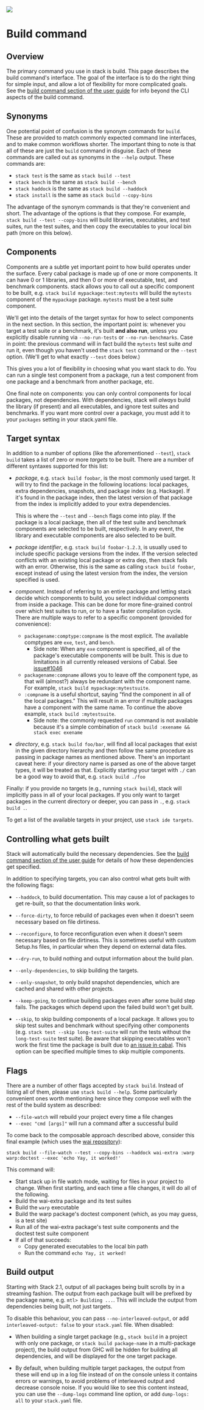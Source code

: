 <div class="hidden-warning"><a href="https://docs.haskellstack.org/"><img src="https://cdn.jsdelivr.net/gh/commercialhaskell/stack/doc/img/hidden-warning.svg"></a></div>

# Build command

## Overview

The primary command you use in stack is build. This page describes the build
command's interface. The goal of the interface is to do the right thing for
simple input, and allow a lot of flexibility for more complicated goals. See the
[build command section of the user guide](GUIDE.md#the-build-command) for info
beyond the CLI aspects of the build command.

## Synonyms

One potential point of confusion is the synonym commands for `build`. These are
provided to match commonly expected command line interfaces, and to make common
workflows shorter. The important thing to note is that all of these are just
the `build` command in disguise. Each of these commands are called out as
synonyms in the `--help` output. These commands are:

* `stack test` is the same as `stack build --test`
* `stack bench` is the same as `stack build --bench`
* `stack haddock` is the same as `stack build --haddock`
* `stack install` is the same as `stack build --copy-bins`

The advantage of the synonym commands is that they're convenient and short. The
advantage of the options is that they compose. For example, `stack build --test --copy-bins`
will build libraries, executables, and test suites, run the test
suites, and then copy the executables to your local bin path (more on this
below).

## Components

Components are a subtle yet important point to how build operates under the
surface. Every cabal package is made up of one or more components. It can have
0 or 1 libraries, and then 0 or more of executable, test, and benchmark
components. stack allows you to call out a specific component to be built, e.g.
`stack build mypackage:test:mytests` will build the `mytests` component of the
`mypackage` package. `mytests` must be a test suite component.

We'll get into the details of the target syntax for how to select components in
the next section. In this section, the important point is: whenever you target
a test suite or a benchmark, it's built __and also run__, unless you explicitly
disable running via `--no-run-tests` or `--no-run-benchmarks`. Case in point:
the previous command will in fact build the `mytests` test suite *and* run it,
even though you haven't used the `stack test` command or the `--test` option.
(We'll get to what exactly `--test` does below.)

This gives you a lot of flexibility in choosing what you want stack to do. You
can run a single test component from a package, run a test component from one
package and a benchmark from another package, etc.

One final note on components: you can only control components for local
packages, not dependencies. With dependencies, stack will *always* build the
library (if present) and all executables, and ignore test suites and
benchmarks. If you want more control over a package, you must add it to your
`packages` setting in your stack.yaml file.

## Target syntax

In addition to a number of options (like the aforementioned `--test`), `stack build`
takes a list of zero or more *targets* to be built. There are a number
of different syntaxes supported for this list:

*   *package*, e.g. `stack build foobar`, is the most commonly used target. It
    will try to find the package in the following locations: local packages,
    extra dependencies, snapshots, and package index (e.g. Hackage). If it's
    found in the package index, then the latest version of that package from
    the index is implicitly added to your extra dependencies.

    This is where the `--test` and `--bench` flags come into play. If the
    package is a local package, then all of the test suite and benchmark
    components are selected to be built, respectively. In any event, the
    library and executable components are also selected to be built.

*   *package identifier*, e.g. `stack build foobar-1.2.3`, is usually used to
    include specific package versions from the index. If the version selected
    conflicts with an existing local package or extra dep, then stack fails
    with an error. Otherwise, this is the same as calling `stack build foobar`,
    except instead of using the latest version from the index, the version
    specified is used.

*   *component*. Instead of referring to an entire package and letting stack
    decide which components to build, you select individual components from
    inside a package. This can be done for more fine-grained control over which
    test suites to run, or to have a faster compilation cycle. There are
    multiple ways to refer to a specific component (provided for convenience):

    * `packagename:comptype:compname` is the most explicit. The available
      comptypes are `exe`, `test`, and `bench`.
        * Side note: When any `exe` component is specified, all of the package's executable components will be built.  This is due to limitations in all currently released versions of Cabal.  See [issue#1046](https://github.com/commercialhaskell/stack/issues/1406)
    * `packagename:compname` allows you to leave off the component type, as
      that will (almost?) always be redundant with the component name. For
      example, `stack build mypackage:mytestsuite`.
    * `:compname` is a useful shortcut, saying "find the component in all of
      the local packages." This will result in an error if multiple packages
      have a component with the same name. To continue the above example,
      `stack build :mytestsuite`.
        * Side note: the commonly requested `run` command is not available
          because it's a simple combination of `stack build :exename && stack exec exename`

* *directory*, e.g. `stack build foo/bar`, will find all local packages that
  exist in the given directory hierarchy and then follow the same procedure as
  passing in package names as mentioned above. There's an important caveat
  here: if your directory name is parsed as one of the above target types, it
  will be treated as that. Explicitly starting your target with `./` can be a
  good way to avoid that, e.g. `stack build ./foo`

Finally: if you provide no targets (e.g., running `stack build`), stack will
implicitly pass in all of your local packages. If you only want to target
packages in the current directory or deeper, you can pass in `.`, e.g. `stack build .`.

To get a list of the available targets in your project, use `stack ide targets`.

## Controlling what gets built

Stack will automatically build the necessary
dependencies. See the
[build command section of the user guide](GUIDE.md#the-build-command) for
details of how these dependencies get specified.

In addition to specifying targets, you can also control what gets built with the
following flags:

* `--haddock`, to build documentation.  This may cause a lot of packages to get
  re-built, so that the documentation links work.

* `--force-dirty`, to force rebuild of packages even when it doesn't seem
  necessary based on file dirtiness.

* `--reconfigure`, to force reconfiguration even when it doesn't seem necessary
  based on file dirtiness. This is sometimes useful with custom Setup.hs files,
  in particular when they depend on external data files.

* `--dry-run`, to build nothing and output information about the build plan.

* `--only-dependencies`, to skip building the targets.

* `--only-snapshot`, to only build snapshot dependencies, which are cached and
  shared with other projects.

* `--keep-going`, to continue building packages even after some build step
  fails. The packages which depend upon the failed build won't get built.

* `--skip`, to skip building components of a local package. It allows
  you to skip test suites and benchmark without specifying other components
  (e.g. `stack test --skip long-test-suite` will run the tests without the
  `long-test-suite` test suite). Be aware that skipping executables won't work
  the first time the package is built due to 
  [an issue in cabal](https://github.com/commercialhaskell/stack/issues/3229).
  This option can be specified multiple times to skip multiple components. 

## Flags

There are a number of other flags accepted by `stack build`. Instead of listing
all of them, please use `stack build --help`. Some particularly convenient ones
worth mentioning here since they compose well with the rest of the build system
as described:

* `--file-watch` will rebuild your project every time a file changes
* `--exec "cmd [args]"` will run a command after a successful build

To come back to the composable approach described above, consider this final
example (which uses the [wai repository](https://github.com/yesodweb/wai/)):

```
stack build --file-watch --test --copy-bins --haddock wai-extra :warp warp:doctest --exec 'echo Yay, it worked!'
```

This command will:

* Start stack up in file watch mode, waiting for files in your project to
  change. When first starting, and each time a file changes, it will do all of
  the following.
* Build the wai-extra package and its test suites
* Build the `warp` executable
* Build the warp package's doctest component (which, as you may guess, is a
  test site)
* Run all of the wai-extra package's test suite components and the doctest test
  suite component
* If all of that succeeds:
    * Copy generated executables to the local bin path
    * Run the command `echo Yay, it worked!`

## Build output

Starting with Stack 2.1, output of all packages being built scrolls by in a
streaming fashion. The output from each package built will be prefixed by the
package name, e.g. `mtl> Building ...`. This will include the output from
dependencies being built, not just targets.

To disable this behaviour, you can pass `--no-interleaved-output`, or add
`interleaved-output: false` to your `stack.yaml` file.  When disabled:

  * When building a single target package (e.g., `stack build` in a project
    with only one package, or `stack build package-name` in a multi-package
    project), the build output from GHC will be hidden for building all
    dependencies, and will be displayed for the one target package.

  * By default, when building multiple target packages, the output from these
    will end up in a log file instead of on the console unless it contains
    errors or warnings, to avoid problems of interleaved output and decrease
    console noise. If you would like to see this content instead, you can use
    the `--dump-logs` command line option, or add `dump-logs: all` to your
    `stack.yaml` file.
